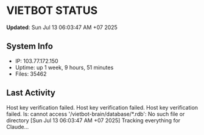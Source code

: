 # VIETBOT STATUS
**Updated**: Sun Jul 13 06:03:47 AM +07 2025

## System Info
- IP: 103.77.172.150
- Uptime: up 1 week, 9 hours, 51 minutes
- Files: 35462

## Last Activity
Host key verification failed.
Host key verification failed.
Host key verification failed.
ls: cannot access '/vietbot-brain/database/*.rdb': No such file or directory
[Sun Jul 13 06:03:47 AM +07 2025] Tracking everything for Claude...
